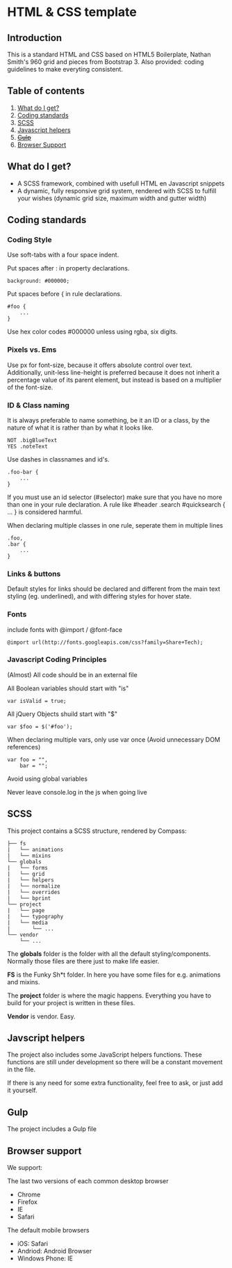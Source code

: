 HTML & CSS template
===================

## Introduction


This is a standard HTML and CSS based on HTML5 Boilerplate, Nathan Smith's 960 grid and pieces from Bootstrap 3.
Also provided: coding guidelines to make everyting consistent.

## Table of contents


1. [What do I get?](#what-do-i-get)
2. [Coding standards](#coding-standards)
3. [SCSS](#scss)
4. [Javascript helpers](#javascript-helpers)
5. ~~[Gulp](#gulp)~~
6. [Browser Support](#browser-support)

## What do I get?


- A SCSS framework, combined with usefull HTML en Javascript snippets
- A dynamic, fully responsive grid system, rendered with SCSS to fulfill your wishes (dynamic grid size, maximum width and gutter width)


## Coding standards


### Coding Style

Use soft-tabs with a four space indent.

Put spaces after : in property declarations.

    background: #000000;

Put spaces before { in rule declarations.

    #foo {
        ...
    }

Use hex color codes #000000 unless using rgba, six digits.


### Pixels vs. Ems

Use px for font-size, because it offers absolute control over text. 
Additionally, unit-less line-height is preferred because it does not inherit a percentage value of its parent element, but instead is based on a multiplier of the font-size.


### ID & Class naming

It is always preferable to name something, be it an ID or a class, by the nature of what it is rather than by what it looks like.

    NOT .bigBlueText
    YES .noteText

Use dashes in classnames and id's.
    
    .foo-bar {
        ...
    }

If you must use an id selector (#selector) make sure that you have no more than one in your rule declaration. 
A rule like #header .search #quicksearch { ... } is considered harmful.

When declaring multiple classes in one rule, seperate them in multiple lines

    .foo,
    .bar {
        ...
    }


### Links & buttons

Default styles for links should be declared and different from the main text styling (eg. underlined), and with differing styles for hover state.


### Fonts

include fonts with @import / @font-face

    @import url(http://fonts.googleapis.com/css?family=Share+Tech);


### Javascript Coding Principles

(Almost) All code should be in an external file

All Boolean variables should start with "is"
    
    var isValid = true;

All jQuery Objects shuild start with "$"

    var $foo = $('#foo');

When declaring multiple vars, only use var once (Avoid unnecessary DOM references)

    var foo = "",
        bar = "";

Avoid using global variables 

Never leave console.log in the js when going live


## SCSS

This project contains a SCSS structure, rendered by Compass:

	├── fs
	|	└── animations
	|	└── mixins
	└── globals
    |	└── forms
	|   └── grid
    |  	└── helpers
    |  	└── normalize
    |  	└── overrides
    |  	└── bprint
	└── project
	|	└── page
	|	└── typography
	|	└── media
	|		└── ...
	└── vendor
		└── ...

The **globals** folder is the folder with all the default styling/components. Normally those files are there just to make life easier.

**FS** is the Funky Sh*t folder. In here you have some files for e.g. animations and mixins.

The **project** folder is where the magic happens. Everything you have to build for your project is written in these files.

**Vendor** is vendor. Easy.


## Javscript helpers

The project also includes some JavaScript helpers functions. These functions are still under development so there will be a constant movement in the file.

If there is any need for some extra functionality, feel free to ask, or just add it yourself.


## Gulp

The project includes a Gulp file


## Browser support


We support: 

The last two versions of each common desktop browser 
- Chrome
- Firefox
- IE
- Safari 

The default mobile browsers
- iOS: Safari
- Andriod: Android Browser
- Windows Phone: IE
